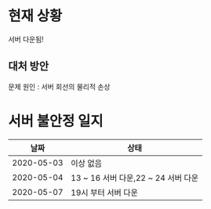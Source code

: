 # 현재 상황
서버 다운됨!

## 대처 방안
문제 원인 : 서버 회선의 물리적 손상

# 서버 불안정 일지

|날짜|상태|
|---|---|
| 2020-05-03 | 이상 없음 |
| 2020-05-04 | 13 ~ 16 서버 다운,22 ~ 24 서버 다운 |
| 2020-05-07 | 19시 부터 서버 다운 |
